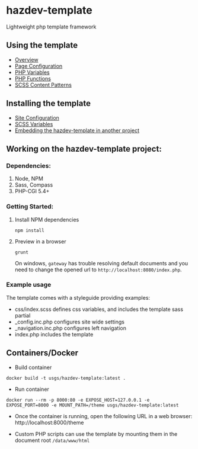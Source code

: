 hazdev-template
===============

Lightweight php template framework


## Using the template

- [Overview](docs/overview.md)
- [Page Configuration](docs/pageConfiguration.md)
- [PHP Variables](docs/phpVariables.md)
- [PHP Functions](docs/phpFunctions.md)
- [SCSS Content Patterns](docs/scssPatterns.md)


## Installing the template

- [Site Configuration](docs/siteConfiguration.md)
- [SCSS Variables](docs/scssVariables.md)
- [Embedding the hazdev-template in another project](docs/embedding.md)


## Working on the hazdev-template project:

### Dependencies:

1. Node, NPM
2. Sass, Compass
3. PHP-CGI 5.4+

### Getting Started:

1. Install NPM dependencies

    `npm install`

3. Preview in a browser

    `grunt`

    On windows, `gateway` has trouble resolving default documents and you need to change the opened url to `http://localhost:8080/index.php`.

### Example usage

The template comes with a styleguide providing examples:

* css/index.scss defines css variables, and includes the template sass partial
* _config.inc.php configures site wide settings
* _navigation.inc.php configures left navigation
* index.php includes the template


## Containers/Docker

- Build container

```
docker build -t usgs/hazdev-template:latest .
```

- Run container
```
docker run --rm -p 8000:80 -e EXPOSE_HOST=127.0.0.1 -e EXPOSE_PORT=8000 -e MOUNT_PATH=/theme usgs/hazdev-template:latest
```

- Once the container is running, open the following URL in a web browser:
	http://localhost:8000/theme

- Custom PHP scripts can use the template by mounting them in the document root `/data/www/html`
